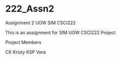 222_Assn2
=========

Assignment 2 UOW SIM CSCI222

This is an assignment for SIM UOW CSCI222 Project 

Project Members

CK
Kristy
KSP
Vera


